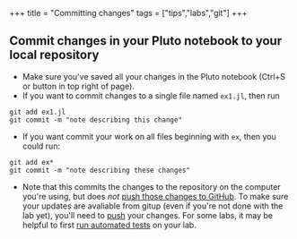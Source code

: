 +++
title = "Committing changes"
tags = ["tips","labs","git"]
+++

## Commit changes in your Pluto notebook to your local repository

- Make sure you've saved all your changes in the Pluto notebook (Ctrl+S or button in top right of page).
- If you want to commit changes to a single file named `ex1.jl`, then run
```shell
git add ex1.jl
git commit -m "note describing this change"
```

- If you want commit your work on all files beginning with `ex`, then you could run:
```shell
git add ex*
git commit -m "note describing these changes"
```

- Note that this commits the changes to the repository on the computer you're using, but does *not* [push those changes to GitHub](..//submitting).  To make sure your updates are avaliable from gitup (even if you're not done with the lab yet), you'll need to  [push](../submitting) your changes.  For some labs, it may be helpful to first [run automated tests](../testing) on your lab.
